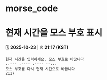 # morse_code
# 현재 시간을 모스 부호 표시
<!-- MORSE_TIME_START -->
🗓️ **2025-10-23** | ⏰ **21:17 (KST)**

```
현재 시간을 입력하세요. 모스 부호로 바꿉니다
..--- .---- .---- --...
모스 부호를 다시 현재 시간으로 바꿉니다
2117
```
<!-- MORSE_TIME_END -->
